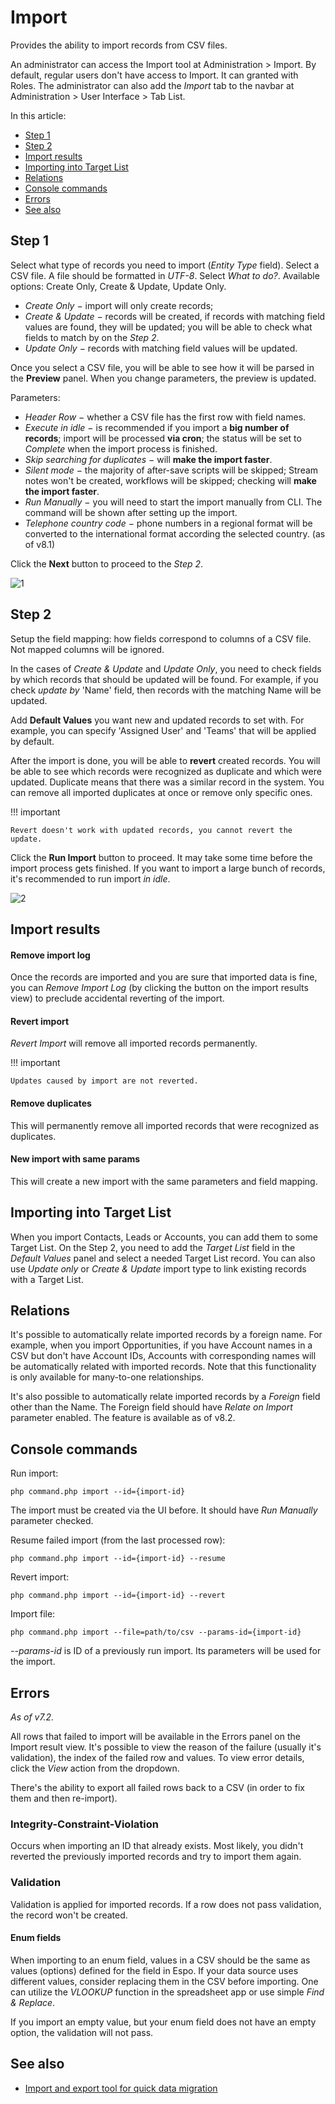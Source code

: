 # Import

Provides the ability to import records from CSV files.

An administrator can access the Import tool at Administration > Import. By default, regular users don't have access to Import. It can granted with Roles. The administrator  can also add the *Import* tab to the navbar at Administration > User Interface > Tab List.

In this article:

* [Step 1](#step-1)
* [Step 2](#step-2)
* [Import results](#import-results)
* [Importing into Target List](#importing-into-target-list)
* [Relations](#relations)
* [Console commands](#console-commands)
* [Errors](#errors)
* [See also](#see-also)

## Step 1

Select what type of records you need to import (*Entity Type* field).
Select a CSV file. A file should be formatted in *UTF-8*.
Select *What to do?*. Available options: Create Only, Create & Update, Update Only.

* *Create Only* − import will only create records;
* *Create & Update* − records will be created, if records with matching field values are found, they will be updated; you will be able to check what fields to match by on the _Step 2_.
* *Update Only* − records with matching field values will be updated.

Once you select a CSV file, you will be able to see how it will be parsed in the **Preview** panel. When you change parameters, the preview is updated.

Parameters:

* *Header Row* − whether a CSV file has the first row with field names.
* *Execute in idle* − is recommended if you import a **big number of records**; import will be processed **via cron**; the status will be set to *Complete* when the import process is finished.
* *Skip searching for duplicates* − will **make the import faster**.
* *Silent mode* − the majority of after-save scripts will be skipped; Stream notes won't be created, workflows will be skipped; checking will **make the import faster**.
* *Run Manually* − you will need to start the import manually from CLI. The command will be shown after setting up the import.
* *Telephone country code* − phone numbers in a regional format will be converted to the international format according the selected country. (as of v8.1)

Click the **Next** button to proceed to the _Step 2_.

![1](https://raw.githubusercontent.com/espocrm/documentation/master/docs/_static/images/administration/import/step-1.png)

## Step 2

Setup the field mapping: how fields correspond to columns of a CSV file. Not mapped columns will be ignored.

In the cases of *Create & Update* and *Update Only*, you need to check fields by which records that should be updated will be found. For example, if you check *update by* 'Name' field, then records with the matching Name will be updated.

Add **Default Values** you want new and updated records to set with. For example, you can specify 'Assigned User' and 'Teams' that will be applied by default.

After the import is done, you will be able to **revert** created records. You will be able to see which records were recognized as duplicate and which were updated. Duplicate means that there was a similar record in the system. You can remove all imported duplicates at once or remove only specific ones.

!!! important

    Revert doesn't work with updated records, you cannot revert the update.

Click the **Run Import** button to proceed. It may take some time before the import process gets finished. If you want to import a large bunch of records, it's recommended to run import *in idle*.

![2](https://raw.githubusercontent.com/espocrm/documentation/master/docs/_static/images/administration/import/step-2.png)

## Import results

#### Remove import log

Once the records are imported and you are sure that imported data is fine, you can *Remove Import Log* (by clicking the button on the import results view) to preclude accidental reverting of the import.

#### Revert import

*Revert Import* will remove all imported records permanently.

!!! important

    Updates caused by import are not reverted.

#### Remove duplicates

This will permanently remove all imported records that were recognized as duplicates.

#### New import with same params

This will create a new import with the same parameters and field mapping.

## Importing into Target List

When you import Contacts, Leads or Accounts, you can add them to some Target List. On the Step 2, you need to add the *Target List* field in the *Default Values* panel and select a needed Target List record. You can also use *Update only* or *Create & Update* import type to link existing records with a Target List.

## Relations

It's possible to automatically relate imported records by a foreign name. For example, when you import Opportunities, if you have Account names in a CSV but don't have Account IDs, Accounts with corresponding names will be automatically related with imported records. Note that this functionality is only available for many-to-one relationships.

It's also possible to automatically relate imported records by a *Foreign* field other than the Name. The Foreign field should have *Relate on Import* parameter enabled. The feature is available as of v8.2.

## Console commands

Run import:

```
php command.php import --id={import-id}
```

The import must be created via the UI before. It should have *Run Manually* parameter checked.

Resume failed import (from the last processed row):

```
php command.php import --id={import-id} --resume
```

Revert import:

```
php command.php import --id={import-id} --revert
```

Import file:

```
php command.php import --file=path/to/csv --params-id={import-id}
```

*--params-id* is ID of a previously run import. Its parameters will be used for the import.

## Errors

*As of v7.2.*

All rows that failed to import will be available in the Errors panel on the Import result view. It's possible to view the reason of the failure (usually it's validation), the index of the failed row and values. To view error details, click the *View* action from the dropdown.

There's the ability to export all failed rows back to a CSV (in order to fix them and then re-import).

### Integrity-Constraint-Violation

Occurs when importing an ID that already exists. Most likely, you didn't reverted the previously imported records and try to import them again.

### Validation

Validation is applied for imported records. If a row does not pass validation, the record won't be created.

#### Enum fields

When importing to an enum field, values in a CSV should be the same as values (options) defined for the field in Espo. If your data source uses different values, consider replacing them in the CSV before importing. One can utilize the *VLOOKUP* function in the spreadsheet app or use simple *Find & Replace*.

If you import an empty value, but your enum field does not have an empty option, the validation will not pass.

## See also

* [Import and export tool for quick data migration](https://www.espocrm.com/tips/import-export/)
